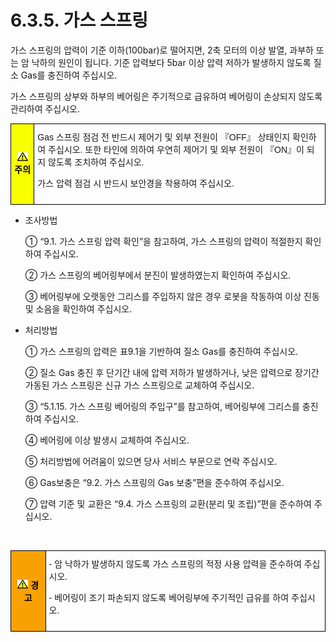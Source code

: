 ﻿# 6.3.5. 가스 스프링

가스 스프링의 압력이 기준 이하(100bar)로 떨어지면, 2축 모터의 이상 발열, 과부하 또는 암 낙하의 원인이 됩니다. 
기준 압력보다 5bar 이상 압력 저하가 발생하지 않도록 질소 Gas를 충진하여 주십시오.

가스 스프링의 상부와 하부의 베어링은 주기적으로 급유하여 베어링이 손상되지 않도록 관리하여 주십시오.

<style type="text/css">
.tg  {border-collapse:collapse;border-spacing:0;}
.tg td{border-color:black;border-style:solid;border-width:1px;font-family:Arial, sans-serif;font-size:14px;
  overflow:hidden;padding:10px 5px;word-break:normal;}
.tg th{border-color:black;border-style:solid;border-width:1px;font-family:Arial, sans-serif;font-size:14px;
  font-weight:normal;overflow:hidden;padding:10px 5px;word-break:normal;}
.tg .tg-cly1{text-align:left;vertical-align:middle}
.tg .tg-b001{background-color:#f8ff00;color:#000000;font-weight:bold;text-align:center;vertical-align:middle}
</style>
<table class="tg">
<thead>
  <tr>
    <td class="tg-b001"><img src="../../_assets/작은주의표시.png"> 주의</td>
    <td class="tg-cly1">Gas 스프링 점검 전 반드시 제어기 및 외부 전원이 『OFF』 상태인지 확인하여 주십시오. 또한 타인에 의하여 우연히 제어기 및 외부 전원이 『ON』이 되지 않도록 조치하여 주십시오.<p>
가스 압력 점검 시 반드시 보안경을 착용하여 주십시오.
</td>
  </tr>
</thead>
</table>


*	조사방법

    ①	“9.1. 가스 스프링 압력 확인”을 참고하여, 가스 스프링의 압력이 적절한지 확인하여 주십시오.

    ②	가스 스프링의 베어링부에서 분진이 발생하였는지 확인하여 주십시오.

    ③	베어링부에 오랫동안 그리스를 주입하지 않은 경우 로봇을 작동하여 이상 진동 및 소음을 확인하여 주십시오.

*	처리방법

    ①	가스 스프링의 압력은 표9.1을 기반하여 질소 Gas를 충진하여 주십시오.

    ②	질소 Gas 충진 후 단기간 내에 압력 저하가 발생하거나, 낮은 압력으로 장기간 가동된 가스 스프링은 신규 가스 스프링으로 교체하여 주십시오.

    ③	“5.1.15. 가스 스프링 베어링의 주입구”를 참고하여, 베어링부에 그리스를 충진하여 주십시오.

    ④	베어링에 이상 발생시 교체하여 주십시오.

    ⑤	처리방법에 어려움이 있으면 당사 서비스 부문으로 연락 주십시오.

    ⑥	Gas보충은 “9.2. 가스 스프링의 Gas 보충”편을  준수하여 주십시오.

    ⑦	압력 기준 및 교환은 “9.4. 가스 스프링의 교환(분리 및 조립)”편을 준수하여 주십시오.
    
    <br>

<style type="text/css">
.tg  {border-collapse:collapse;border-spacing:0;}
.tg td{border-color:black;border-style:solid;border-width:1px;font-family:Arial, sans-serif;font-size:14px;
  overflow:hidden;padding:10px 5px;word-break:normal;}
.tg th{border-color:black;border-style:solid;border-width:1px;font-family:Arial, sans-serif;font-size:14px;
  font-weight:normal;overflow:hidden;padding:10px 5px;word-break:normal;}
.tg .tg-cly1{text-align:left;vertical-align:middle}
.tg .tg-e3v1{background-color:#f8a102;color:#000000;font-weight:bold;text-align:center;vertical-align:middle}
</style>
<table class="tg">
<thead>
  <tr>
    <td class="tg-e3v1"><img src="../../_assets/작은주의표시.png"> 경고</td>
    <td class="tg-cly1">-	암 낙하가 발생하지 않도록 가스 스프링의 적정 사용 압력을 준수하여 주십시오.<p>
-	베어링이 조기 파손되지 않도록 베어링부에 주기적인 급유를 하여 주십시오.
</td>
  </tr>
</thead>
</table>



